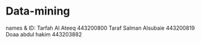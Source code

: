 # Data-mining
names & ID:
Tarfah Al Ateeq 443200800
Taraf Salman Alsubaie 443200819
Doaa abdul hakim  443203882
